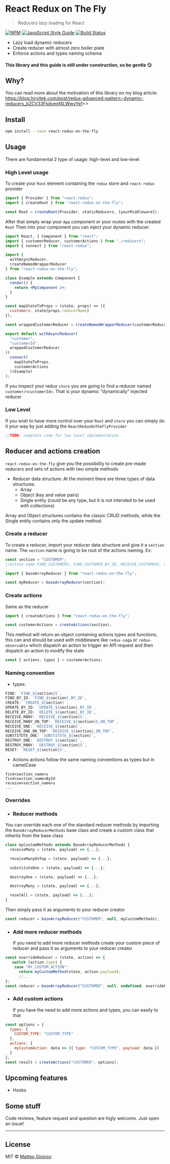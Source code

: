 # React Redux on The Fly

> Reducers lazy loading for React

[![NPM](https://img.shields.io/npm/v/react-redux-on-the-fly.svg)](https://www.npmjs.com/package/react-redux-on-the-fly)
[![JavaScript Style Guide](https://img.shields.io/badge/code_style-standard-brightgreen.svg)](https://standardjs.com)
[![Build Status](https://travis-ci.com/MatteoGioioso/react-redux-on-the-fly.svg?branch=master)](https://travis-ci.com/MatteoGioioso/react-redux-on-the-fly)

- Lazy load dynamic reducers
- Create reducer with almost zero boiler plate
- Enforce actions and types naming schema

#### This library and this guide is still under construction, so be gentle 😏

## Why?

You can read more about the motivation of this library on my blog article: https://blog.hirvitek.com/post/redux-advanced-pattern:-dynamic-reducers_bZCV33Fkdvegf4LWwvYe1<>

## Install

```bash
npm install --save react-redux-on-the-fly
```

## Usage

There are fundamental 2 type of usage: high-level and low-level

### High Level usage

To create your `Root` element containing the `redux` store and `react-redux` provider

```javascript
import { Provider } from "react-redux";
import { createRoot } from "react-redux-on-the-fly";

const Root = createRoot(Provider, staticReducers, [yourMiddleware]);
```

After that simply wrap your `App` component or your routes with the created `Root`
Then into your component you can inject your dynamic reducer:

```jsx
import React, { Component } from "react";
import { customerReducer, customerActions } from "./reducers";
import { connect } from "react-redux";

import {
  withAsyncReducer,
  createNamedWrapperReducer
} from "react-redux-on-the-fly";

class Example extends Component {
  render() {
    return <MyComponent />;
  }
}

const mapStateToProps = (state, props) => ({
  customers: state[props.reducerName]
});

const wrappedCustomerReducer = createNamedWrapperReducer(customerReducer);

export default withAsyncReducer(
  "customer",
  "customerId",
  wrappedCustomerReducer
)(
  connect(
    mapStateToProps,
    customerActions
  )(Example)
);
```

If you inspect your redux `store` you are going to find a reducer named `customer/<customerId>`.
That is your dynamic "dynamically" injected reducer

### Low Level

If you wish to have more control over your `Root` and `store` you can simply do it your way by just adding the `ReactReduxOnTheFlyProvider`

```javascript
//TODO: complete code for low level implementation
```

## Reducer and actions creation

`react-redux-on-the-fly` give you the possibility to create pre-made reducers and sets of actions with two simple methods

- Reducer data structure:
  At the moment there are three types of data structures:
  - Array
  - Object (key and value pairs)
  - Single entity (could be any type, but it is not intended to be used with collections)

Array and Object structures contains the classic CRUD methods, while the Single entity contains only the update method.

### Create a reducer

To create a reducer, import your reducer data structure and give it a `section` name.
The `section` name is going to be root of the actions naming.
Ex:

```javascript
const section = "CUSTOMER";
//action name FIND_CUSTOMERS, FIND_CUSTOMER_BY_ID, RECEIVE_CUSTOMERS, SUBSTITUTE_CUSTOMER, ...
```

```javascript
import { baseArrayReducer } from "react-redux-on-the-fly";

const myReducer = baseArrayReducer(section);
```

### Create actions

Same as the reducer

```javascript
import { createActions } from "react-redux-on-the-fly";

const customerActions = createActions(section);
```

This method will return an object containing actions types and functions, this can and should be used with middleware like `redux-saga` or `redux-observable` which dispatch an action to trigger an API request and then dispatch an action to modify the state

```javascript
const { actions, types } = customerActions;
```

### Naming convention

- types:

```javascript
FIND: `FIND_${section}S`,
FIND_BY_ID: `FIND_${section}_BY_ID`,
CREATE: `CREATE_${section}`,
UPDATE_BY_ID: `UPDATE_${section}_BY_ID`,
DELETE_BY_ID: `DELETE_${section}_BY_ID`,
RECEIVE_MANY: `RECEIVE_${section}S`,
RECEIVE_MANY_ON_TOP: `RECEIVE_${section}S_ON_TOP`,
RECEIVE_ONE: `RECEIVE_${section}`,
RECEIVE_ONE_ON_TOP: `RECEIVE_${section}_ON_TOP`,
SUBSTITUTE_ONE: `SUBSTITUTE_${section}`,
DESTROY_ONE: `DESTROY_${section}`,
DESTROY_MANY: `DESTROY_${section}S`,
RESET: `RESET_${section}S`,
```

- Actions
  actions follow the same naming conventions as types but in camelCase

```
find<section_name>s
find<section_name>ById
receive<section_name>s
...
```

### Overrides

- ### Reducer methods

You can override each one of the standard reducer methods by importing the `BaseArrayReducerMethods` base class
and create a custom class that inherits from the base class

```javascript
class myCustomMethods extends BaseArrayReducerMethods {
  receiveMany = (state, payload) => {...};

  receiveManyOnTop = (state, payload) => {...};

  substituteOne = (state, payload) => {...};

  destroyOne = (state, payload) => {...};

  destroyMany = (state, payload) => {...};

  resetAll = (state, payload) => {...};
}
```

Then simply pass it as arguments to your reducer creator

```javascript
const reducer = baseArrayReducer("CUSTOMER", null, myCustomMethods);
```

- ### Add more reducer methods
  If you need to add more reducer methods create your custom piece of reducer and pass it as arguments to your reducer creator

```javascript
const overrideReducer = (state, action) => {
   switch (action.type) {
    case "MY_CUSTOM_ACTION":
      return myCustomMethod(state, action.payload);
      //...
};
const reducer = baseArrayReducer("CUSTOMER", null, undefined, overrideReducer);
```

- ### Add custom actions
  If you have the need to add more actions and types, you can easily to that

```javascript
const options = {
  types: {
    CUSTOM_TYPE: "CUSTOM_TYPE"
  },
  actions: {
    myCustomAction: data => ({ type: "CUSTOM_TYPE", payload: data })
  }
};
const result = createActions("CUSTOMER", options);
```

## Upcoming features

- Hooks

## Some stuff

Code reviews, feature request and question are higly welcome. Just open an issue!

---

## License

MIT © [Matteo Gioioso](https://github.com/MatteoGioioso)
